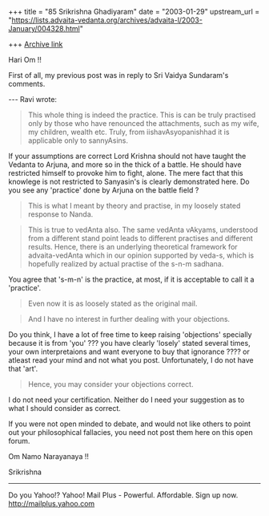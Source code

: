 +++
title = "85 Srikrishna Ghadiyaram"
date = "2003-01-29"
upstream_url = "https://lists.advaita-vedanta.org/archives/advaita-l/2003-January/004328.html"

+++
[Archive link](https://lists.advaita-vedanta.org/archives/advaita-l/2003-January/004328.html)

Hari Om !!

First of all, my previous post was in reply to Sri
Vaidya Sundaram's comments.

--- Ravi <ravi at AMBAA.ORG> wrote:
> This whole thing is indeed the practice. This is can
> be truly practised
> only by those who have renounced the attachments,
> such as my wife, my
> children, wealth etc. Truly, from
> iishavAsyopanishhad it is applicable only
> to sannyAsins.
>

If your assumptions are correct Lord Krishna should
not have taught the Vedanta to Arjuna, and more so in
the thick of a battle. He should have restricted
himself to provoke him to fight, alone. The mere fact
that this knowlege is not restricted to Sanyasin's is
clearly demonstrated here. Do you see any 'practice'
done by Arjuna on the battle field ?

>
> This is what I meant by theory and practise, in my
> loosely stated response
> to Nanda.

>
> This is true to vedAnta also. The same vedAnta
> vAkyams, understood from a
> different stand point leads to different practises
> and different results.
> Hence, there is an underlying theoretical framework
> for advaita-vedAnta
> which in our opinion supported by veda-s, which is
> hopefully realized by
> actual practise of the s-n-m sadhana.


You agree that 's-m-n' is the practice, at most, if it
is acceptable to call it a 'practice'.

>
> Even now it is as loosely stated as the original
> mail.

> And I have no
> interest in further dealing with your objections.

Do you think, I have a lot of free time to keep
raising 'objections' specially because it is from
'you' ??? you have clearly 'losely' stated several
times, your own interpretaions and want everyone to
buy that ignorance ???? or atleast read your mind and
not what you post. Unfortunately, I do not have that
'art'.

> Hence, you may consider
> your objections correct.
>
>

I do not need your certification. Neither do I need
your suggestion as to what I should consider as
correct.

If you were not open minded to debate, and would not
like others to point out your philosophical fallacies,
you need not post them here on this open forum.

Om Namo Narayanaya !!

Srikrishna

__________________________________________________
Do you Yahoo!?
Yahoo! Mail Plus - Powerful. Affordable. Sign up now.
http://mailplus.yahoo.com

